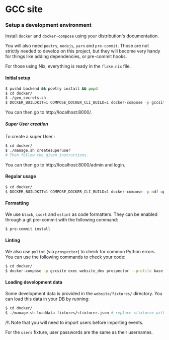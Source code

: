 # GCC site

### Setup a development environment

Install `docker` and `docker-compose` using your distribution's documentation.

You will also need `poetry`, `nodejs`, `yarn` and `pre-commit`. Those are not
strictly needed to develop on this project, but they will become very handy for
things like adding dependencies, or pre-commit hooks.

For those using Nix, everything is ready in the `flake.nix` file.

#### Initial setup

```sh
$ pushd backend && poetry install && popd
$ cd docker/
$ ./gen_secrets.sh
$ DOCKER_BUILDKIT=1 COMPOSE_DOCKER_CLI_BUILD=1 docker-compose -p gccsite up --build
```

You can then go to http://localhost:8000/.

##### Super User creation
To create a super User :

```sh
$ cd docker/
$ ./manage.sh createsuperuser
# Then follow the given instructions.
```

You can then go to http://localhost:8000/admin and login.

#### Regular usage

```sh
$ cd docker/
$ DOCKER_BUILDKIT=1 COMPOSE_DOCKER_CLI_BUILD=1 docker-compose -p ndf up --build
```

#### Formatting

We use `black`, `isort` and `eslint` as code formatters. They can be enabled
through a git pre-commit with the following command:

```sh
$ pre-commit install
```

#### Linting

We also use `pylint` (via `prospector`) to check for common Python errors. You
can use the following commands to check your code:

```sh
$ cd docker/
$ docker-compose -p gccsite exec website_dev prospector --profile base
```

#### Loading development data

Some development data is provided in the `website/fixtures/` directory. You can
load this data in your DB by running:

``` sh
$ cd docker/
$ ./manage.sh loaddata fixtures/<fixture>.json # replace <fixture> with the one you want to load
```

/!\ Note that you will need to import users before importing events.

For the `users` fixture, user passwords are the same as their usernames.
